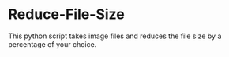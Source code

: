 # Reduce-File-Size
This python script takes image files and reduces the file size by a percentage of your choice.
